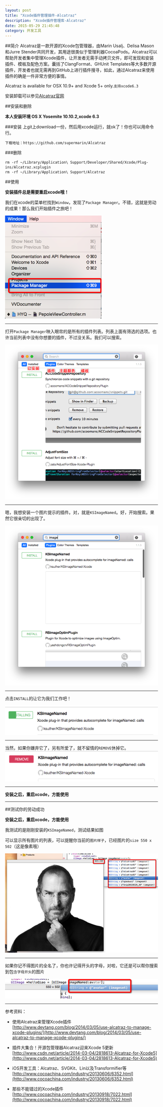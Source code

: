 ```yaml
---
layout: post
title: "Xcode插件管理插件-Alcatraz"
description: "Xcode插件管理库-Alcatraz"
date: 2015-05-29 21:45:48
category: 开发工具
---
```



##简介
Alcatraz是一款开源的Xcode包管理器，由Marin Usalj、Delisa Mason和Jurre Stender共同开发，其用途很类似于管理利器CocoaPods。Alcatraz可以帮助开发者集中管理Xcode插件，让开发者无需手动拷贝文件，即可发现和安装插件、模板及配色方案。囊括了ClangFormat、GHUnit Templates等大多数开源插件，开发者也就无需再到GitHub上进行插件搜寻，如此，通过Alcatraz来使用插件的确是一件非常方便的事情。

Alcatraz is available for OSX 10.9+ and Xcode 5+ only.`支持xcode6.3`

安装卸载可以参见[Alcatraz官网](http://alcatraz.io/)



##安装和删除

**本人安装环境 OS X Yosemite 10.10.2,xcode 6.3**

###安装
上git上download一份，然后用xcode运行，就ok了！你也可以用命令行。
```
下载地址：https://github.com/supermarin/Alcatraz
```

###删除

```
rm -rf ~/Library/Application\ Support/Developer/Shared/Xcode/Plug-ins/Alcatraz.xcplugin
rm -rf ~/Library/Application\ Support/Alcatraz
```

##使用

**安装插件总是需要重启xcode哦！**

我们在xcode的菜单栏找到`Window`，发现了`Package Manager`。不错，这就是劳动的成果！那么我们开始插件之旅吧！

![](/images/alcatraz/alcatraz01.png)

----
打开`Package Manager`映入眼帘的是所有的插件列表。列表上面有筛选的选项。也许当前列表中没有你想要的插件，不过没关系。我们可以搜索。

![](/images/alcatraz/alcatraz02.png)

----
嗯，我想安装一个图片提示的插件。对，就是`KSImageNamed`。好，开始搜索。果然它很亲切的出现了。

![](/images/alcatraz/alcatraz03.png)

----
点击`INSTALL`的让它为我们工作吧！

![](/images/alcatraz/alcatraz04.png)

----
当然，如果你嫌弃它了，另有所爱了，就不留情的`REMOVE`休掉它。
![](/images/alcatraz/alcatraz05.png)

----

**安装之后，重启xcode，方能使用**

----

##测试你的劳动成功

**安装之后，重启xcode，方能使用**

我测试的是刚刚安装的`KSImageNamed`，测试结果如图

可以显示所有图片的列表，可以提醒你当前的`图片样子`，已经图片的`size 550 x 502`（这是像素哦）

![](/images/alcatraz/alcatraz06.png)

----
如果你记不得图片的全名了，你也许记得开头的字母，对啦，它还是可以帮你搜索到包`含字母开头`的图片

![](/images/alcatraz/alcatraz07.png)

---

参考资料：

* 使用Alcatraz来管理Xcode插件[http://www.devtang.com/blog/2014/03/05/use-alcatraz-to-manage-xcode-plugins/](http://www.devtang.com/blog/2014/03/05/use-alcatraz-to-manage-xcode-plugins/)

* 插件大集合！开源包管理器Alcatraz迎来Xcode 5更新[http://www.csdn.net/article/2014-03-04/2818613-Alcatraz-for-Xcode5](http://www.csdn.net/article/2014-03-04/2818613-Alcatraz-for-Xcode5)

* iOS开发工具：Alcatraz、SVGKit、Lin以及Transformifier等[http://www.cocoachina.com/industry/20130606/6352.html](http://www.cocoachina.com/industry/20130606/6352.html)

* 那些不能错过的Xcode插件[http://www.cocoachina.com/industry/20130918/7022.html](http://www.cocoachina.com/industry/20130918/7022.html)